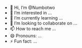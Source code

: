 - 👋 Hi, I’m @Numbotwo
- 👀 I’m interested in ...
- 🌱 I’m currently learning ...
- 💞️ I’m looking to collaborate on ...
- 📫 How to reach me ...
- 😄 Pronouns: ...
- ⚡ Fun fact: ...

<!---
Numbotwo/Numbotwo is a ✨ special ✨ repository because its `README.md` (this file) appears on your GitHub profile.
You can click the Preview link to take a look at your changes.
--->
